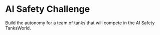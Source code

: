 # AI Safety Challenge

Build the autonomy for a team of tanks that will compete in the AI Safety TanksWorld.

